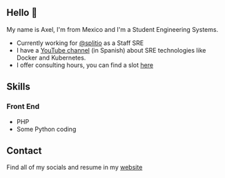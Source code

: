 ## Hello 👋

My name is Axel, I'm from Mexico and I'm a Student Engineering Systems.

* Currently working for [@splitio](https://github.com/splitio) as a Staff SRE
* I have a [YouTube channel](https://youtube.com/peladonerd) (in Spanish) about SRE technologies like Docker and Kubernetes.
* I offer consulting hours, you can find a slot [here](https://peladonerd.as.me)

## Skills

### Front End
* PHP 
* Some Python coding

## Contact

Find all of my socials and resume in my [website](https://fredrikson.com.ar)
